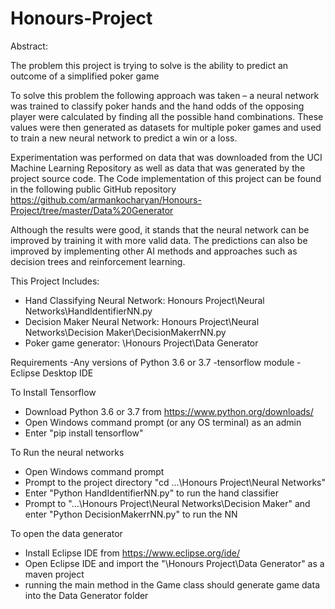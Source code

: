 # Honours-Project

Abstract:

The problem this project is trying to solve is the ability to predict an outcome of a simplified poker game 

To solve this problem the following approach was taken – a neural network was trained to classify poker hands
and the hand odds of the opposing player were calculated by finding all the possible hand combinations. 
These values were then generated as datasets for multiple poker games and used to train a new neural network to predict a win or a loss. 

Experimentation was performed on data that was downloaded from the UCI Machine Learning Repository as well as data that was generated 
by the project source code. The Code implementation of this project can be found in the following public 
GitHub repository https://github.com/armankocharyan/Honours-Project/tree/master/Data%20Generator

Although the results were good, it stands that the neural network can be improved by training it with more valid data. The predictions 
can also be improved by implementing other AI methods and approaches such as decision trees and reinforcement learning. 


This Project Includes:
- Hand Classifying Neural Network: Honours Project\Neural Networks\HandIdentifierNN.py
- Decision Maker Neural Network: Honours Project\Neural Networks\Decision Maker\DecisionMakerrNN.py
- Poker game generator: \Honours Project\Data Generator

Requirements
-Any versions of Python 3.6 or 3.7
-tensorflow module
-Eclipse Desktop IDE

To Install Tensorflow
- Download Python 3.6 or 3.7 from https://www.python.org/downloads/
- Open Windows command prompt (or any OS terminal) as an admin
- Enter "pip install tensorflow"

To Run the neural networks
- Open Windows command prompt
- Prompt to the project directory "cd ...\Honours Project\Neural Networks"
- Enter "Python HandIdentifierNN.py" to run the hand classifier
- Prompt to "...\Honours Project\Neural Networks\Decision Maker" and enter "Python DecisionMakerrNN.py" to run the NN

To open the data generator
- Install Eclipse IDE from https://www.eclipse.org/ide/
- Open Eclipse IDE and import the "\Honours Project\Data Generator" as a maven project
- running the main method in the Game class should generate game data into the Data Generator folder
